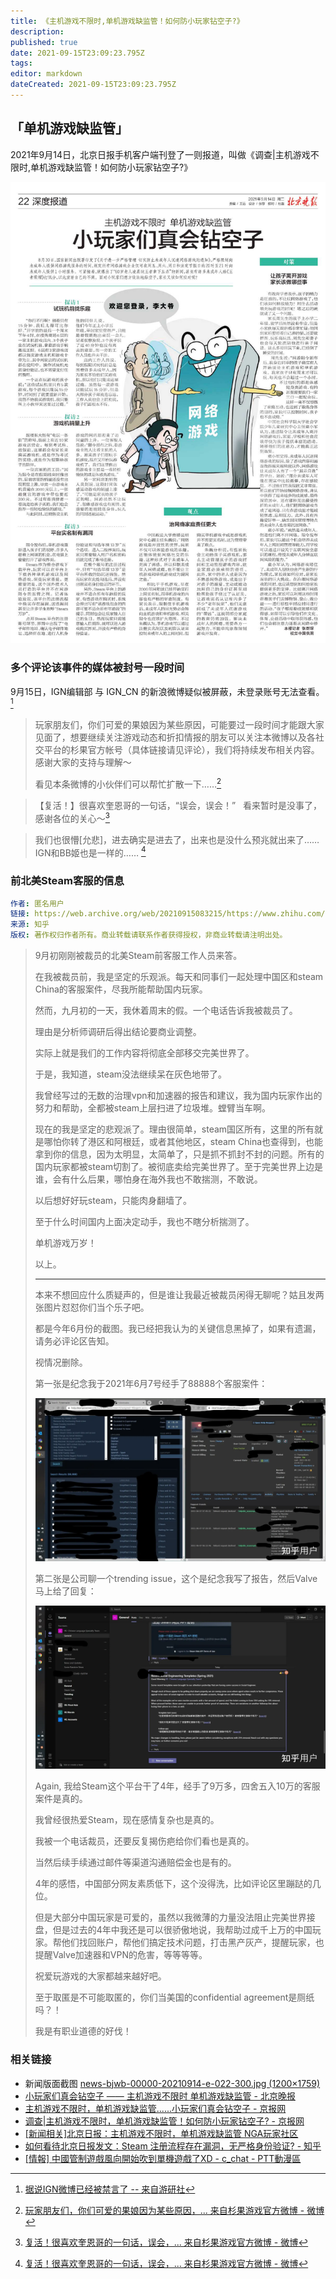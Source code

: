 ```yaml
---
title: 《主机游戏不限时,单机游戏缺监管！如何防小玩家钻空子?》
description: 
published: true
date: 2021-09-15T23:09:23.795Z
tags:
editor: markdown
dateCreated: 2021-09-15T23:09:23.795Z
---
```


## 「单机游戏缺监管」

2021年9月14日，北京日报手机客户端刊登了一则报道，叫做《调查|主机游戏不限时,单机游戏缺监管！如何防小玩家钻空子?》

![北京晚报2021年9月14日22版](/src/game/Steam/北京晚报2021年9月14日22版.jpg)

### 多个评论该事件的媒体被封号一段时间

9月15日，IGN编辑部 与 IGN_CN 的新浪微博疑似被屏蔽，未登录账号无法查看。[^952562]

[^952562]: [据说IGN微博已经被禁言了 -- 来自游研社](https://web.archive.org/web/20210915143656/https://www.yystv.cn/n/952562)

> 玩家朋友们，你们可爱的果娘因为某些原因，可能要过一段时间才能跟大家见面了，想要继续关注游戏动态和折扣情报的朋友可以关注本微博以及各社交平台的杉果官方帐号（具体链接请见评论），我们将持续发布相关内容。感谢大家的支持与理解～
>
> 看见本条微博的小伙伴们可以帮忙扩散一下……[^y58IS]

[^y58IS]: [玩家朋友们，你们可爱的果娘因为某些原因，... 来自杉果游戏官方微博 - 微博](https://archive.is/y58IS "https://www.weibo.com/5578017290/KyjbLEBTc")

> 【复活！】很喜欢奎恩哥的一句话，“误会，误会！”   看来暂时是没事了，感谢各位的关心～[^7nuh8]

> 我们也很懵[允悲]，进去确实是进去了，出来也是没什么预兆就出来了……IGN和BB姬也是一样的…… [^7nuh8]

[^7nuh8]: [复活！很喜欢奎恩哥的一句话，误会，... 来自杉果游戏官方微博 - 微博](https://archive.is/7nuh8 "https://www.weibo.com/5578017290/KyjMMdSHz")

### 前北美Steam客服的信息

```YAML
作者: 匿名用户  
链接: https://web.archive.org/web/20210915083215/https://www.zhihu.com/question/398634825/answer/2116167003  
来源: 知乎  
版权: 著作权归作者所有。商业转载请联系作者获得授权，非商业转载请注明出处。  
```

> 9月初刚刚被裁员的北美Steam前客服工作人员来答。
>
> 在我被裁员前，我是坚定的乐观派。每天和同事们一起处理中国区和steam China的客服案件，尽我所能帮助国内玩家。
>
> 然而，九月初的一天，我休着周末的假。一个电话告诉我被裁员了。
>
> 理由是分析师调研后得出结论要商业调整。
>
> 实际上就是我们的工作内容将彻底全部移交完美世界了。
>
> 于是，我知道，steam没法继续呆在灰色地带了。
>
> 我曾经写过的无数的治理vpn和加速器的报告和建议，我为国内玩家作出的努力和帮助，全都被steam上层扫进了垃圾堆。螳臂当车啊。
>
> 现在的我是坚定的悲观派了。理由很简单，steam国区所有，这里的所有就是哪怕你转了港区和阿根廷，或者其他地区，steam China也查得到，也能拿到你的信息，因为太明显，太简单了，只是抓不抓封不封的问题。所有的国内玩家都被steam切割了。被彻底卖给完美世界了。至于完美世界上边是谁，会有什么后果，哪怕身在海外我也不敢揣测，不敢说。
>
> 以后想好好玩steam，只能肉身翻墙了。
>
> 至于什么时间国内上面决定动手，我也不瞎分析揣测了。
>
> 单机游戏万岁！
>
> 以上。
>
> ---
>
> 本来不想回应什么质疑声的，但是谁让我最近被裁员闲得无聊呢？姑且发两张图片怼怼你们当个乐子吧。
>
> 都是今年6月份的截图。我已经把我认为的关键信息黑掉了，如果有遗漏，请务必评论区告知。
>
> 视情况删除。
>
> 第一张是纪念我于2021年6月7号经手了88888个客服案件：
>
> ![1](/src/game/Steam/Steam_C_P1.webp)
>
> 第二张是公司聊一个trending issue，这个是纪念我写了报告，然后Valve马上给了回复：
>
> ![2](/src/game/Steam/Steam_C_P2.webp)
>
> Again, 我给Steam这个平台干了4年，经手了9万多，四舍五入10万的客服案件是真的。
>
> 我曾经很热爱Steam，现在感情复杂也是真的。
>
> 我被一个电话裁员，还要反复揭伤疤给你们看也是真的。
>
> 当然后续手续通过邮件等渠道沟通赔偿金也是有的。
>
> 4年的感悟，中国部分网友素质低下，这个没得洗，比如评论区里蹦跶的几位。
>
> 但是大部分中国玩家是可爱的，虽然以我微薄的力量没法阻止完美世界接盘，但是过去的4年中我还是可以很骄傲地说，我帮助过成千上万的中国玩家。帮他们找回账户，帮他们搞定技术问题，打击黑产灰产，提醒玩家，也提醒Valve加速器和VPN的危害，等等等等。
>
> 祝爱玩游戏的大家都越来越好吧。
>
> 至于取匿是不可能取匿的，你们当美国的confidential agreement是厕纸吗？！
>
> 我是有职业道德的好伐！

### 相关链接

+ 新闻版面截图 [news-bjwb-00000-20210914-e-022-300.jpg (1200×1759)](https://archive.is/5IWnp "https://bjrbdzb.bjd.com.cn/bjwb/mobile/2021/20210914/20210914_022/news-bjwb-00000-20210914-e-022-300.jpg")
+ [小玩家们真会钻空子 —— 主机游戏不限时 单机游戏缺监管 - 北京晚报](https://web.archive.org/web/20210915033056/https://bjrbdzb.bjd.com.cn/bjwb/mobile/2021/20210914/20210914_022/content_20210914_022_1.htm#page20?digital:newspaperBjwb:empty)
+ [主机游戏不限时，单机游戏缺监管......小玩家们真会钻空子 - 京报网](https://web.archive.org/web/20210915033005/https://news.bjd.com.cn/deep/2021/09/14/173804t115.html)
+ [调查|主机游戏不限时，单机游戏缺监管！如何防小玩家钻空子? - 京报网](https://web.archive.org/web/20210915024906/https://news.bjd.com.cn/deep/2021/09/14/173751t115.html)
+ [[新闻相关]北京日报：主机游戏不限时，单机游戏缺监管 NGA玩家社区](https://archive.is/ER0AV "https://bbs.nga.cn/read.php?tid=28514992")
+ [如何看待北京日报发文：Steam 注册流程存在漏洞，无严格身份验证? - 知乎](https://web.archive.org/web/20210915090112/https://www.zhihu.com/question/486954215)
+ [[情報] 中國管制遊戲風向開始吹到單機遊戲了XD - c_chat - PTT動漫區](https://web.archive.org/web/20211010153904/https://pttcomic.com/c_chat/M.1631675732.A.B06.html)
